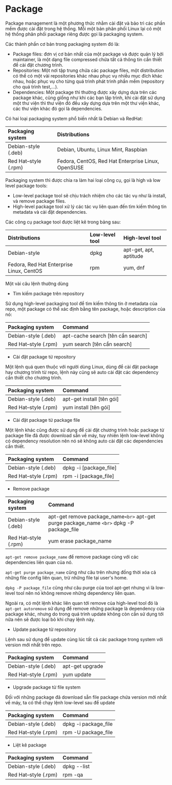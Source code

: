 # Package

Package management là một phương thức nhằm cài đặt và bảo trì các phần mềm được cài đặt trong hệ thống. Mỗi một bản phân phối Linux lại có một hệ thống phân phối package riêng được gọi là packaging system.

Các thành phần cơ bản trong packaging system đó là:

- Package files: đơn vị cơ bản nhất của một package và được quản lý bởi maintainer, là một dạng file compressed chứa tất cả thông tin cần thiết để cài đặt chương trình.
- Repositories: Một nơi tập trung chứa các package files, một distribution có thể có một vài repositories khác nhau phục vụ nhiều mục đích khác nhau, hoặc phục vụ cho từng quá trình phát trình phần mềm (repository cho quá trình test,...).
- Dependencies: Một package thì thường được xây dựng dựa trên các package khác, cũng giống như khi các bạn lập trình, khi cài đặt sử dụng một thư viện thì thư viện đó đều xây dựng dựa trên một thư viện khác, các thư viện khác đó gọi là dependencies.

Có hai loại packaging system phổ biến nhất là Debian và RedHat:

| Packaging system      | Distributions                                      |
| :-------------------- | :------------------------------------------------- |
| Debian-style (.deb)   | Debian, Ubuntu, Linux Mint, Raspbian               |
| Red Hat–style (.rpm) | Fedora, CentOS, Red Hat Enterprise Linux, OpenSUSE |

Packaging system thì được chia ra làm hai loại công cụ, gọi là high và low level package tools:

- Low-level package tool sẽ chịu trách nhiệm cho các tác vụ như là install, và remove package files.
- High-level package tool xử lý các tác vụ liên quan đến tìm kiếm thông tin metadata và cài đặt dependencies.

Các công cụ package tool được liệt kê trong bảng sau:

| Distributions                            | Low-level tool | High-level tool        |
| :--------------------------------------- | :------------- | :--------------------- |
| Debian-style                             | dpkg           | apt-get, apt, aptitude |
| Fedora, Red Hat Enterprise Linux, CentOS | rpm            | yum, dnf               |

Một vài câu lệnh thường dùng

- Tìm kiếm package trên repository

Sử dụng high-level packaging tool để tìm kiếm thông tin ở metadata của repo, một package có thể xác định bằng tên package, hoặc description của nó:

| Packaging system      | Command                             |
| :-------------------- | :---------------------------------- |
| Debian-style (.deb)   | apt-cache search [tên cần search] |
| Red Hat–style (.rpm) | yum search [tên cần search]       |

- Cài đặt package từ repository

Một lệnh quá quen thuộc với người dùng Linux, dùng để cài đặt package hay chương trình từ repo, lệnh này cũng sẽ auto cài đặt các dependency cần thiết cho chương trình.

| Packaging system      | Command                     |
| :-------------------- | :-------------------------- |
| Debian-style (.deb)   | apt-get install [tên gói] |
| Red Hat–style (.rpm) | yum install [tên gói]     |

- Cài đặt package từ package file

Một lệnh khác cũng được sử dụng để cài đặt chương trình hoặc package từ package file đã được download sẵn về máy, tuy nhiên lệnh low-level không có dependency resolution nên nó sẽ không auto cài đặt các dependencies cần thiết.

| Packaging system      | Command                |
| :-------------------- | :--------------------- |
| Debian-style (.deb)   | dpkg -i [package_file] |
| Red Hat–style (.rpm) | rpm -i [package_file]  |

- Remove package

| Packaging system      | Command                                                                                      |
| :-------------------- | :------------------------------------------------------------------------------------------- |
| Debian-style (.deb)   | apt-get remove package_name`<br>` apt-get purge package_name `<br>` dpkg -P package_file |
| Red Hat–style (.rpm) | yum erase package_name                                                                       |

`apt-get remove package_name` để remove package cùng với các dependencies liên quan của nó.

`apt-get purge package_name` cũng như câu trên nhưng đồng thời xóa cả những file config liên quan, trừ những file tại user's home.

`dpkg -P package_file` cũng như câu purge của tool apt-get nhưng vì là low-level tool nên nó không remove những dependency liên quan.

Ngoài ra, có một lệnh khác liên quan tới remove của high-level tool đó là `apt-get autoremove` sử dụng để remove những package là dependency của package khác, nhưng do trong quá trình update không còn cần sử dụng tới nữa nên sẽ được loại bỏ khi chạy lệnh này.

- Update package từ repository

Lệnh sau sử dụng để update cùng lúc tất cả các package trong system với version mới nhất trên repo.

| Packaging system      | Command         |
| :-------------------- | :-------------- |
| Debian-style (.deb)   | apt-get upgrade |
| Red Hat–style (.rpm) | yum update      |

- Upgrade package từ file system

Đối với những package đã download sẵn file package chứa version mới nhất về máy, ta có thể chạy lệnh low-level sau để update

| Packaging system      | Command              |
| :-------------------- | :------------------- |
| Debian-style (.deb)   | dpkg -i package_file |
| Red Hat–style (.rpm) | rpm -U package_file  |

- Liệt kê package

| Packaging system      | Command     |
| :-------------------- | :---------- |
| Debian-style (.deb)   | dpkg --list |
| Red Hat–style (.rpm) | rpm -qa     |
